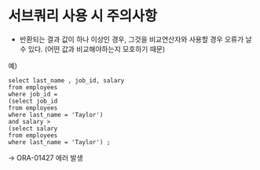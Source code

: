 # 서브쿼리 사용 시 주의사항 
- 반환되는 결과 값이 하나 이상인 경우, 그것을 비교연산자와 사용할 경우 오류가 날 수 있다.
(어떤 값과 비교해야하는지 모호하기 때문) 


예) 
```
select last_name , job_id, salary 
from employees 
where job_id = 
(select job_id 
from employees 
where last_name = 'Taylor') 
and salary > 
(select salary
from employees 
where last_name = 'Taylor') ; 
```
-> 
ORA-01427 에러 발생 

